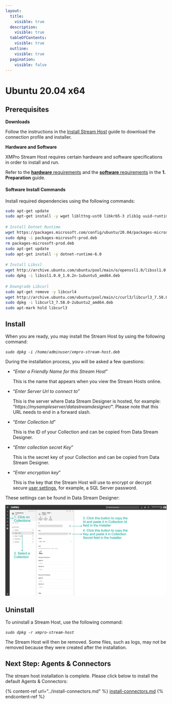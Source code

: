 ```yaml
---
layout:
  title:
    visible: true
  description:
    visible: true
  tableOfContents:
    visible: true
  outline:
    visible: true
  pagination:
    visible: false
---
```


# Ubuntu 20.04 x64

## Prerequisites

**Downloads**

Follow the instructions in the [Install Stream Host](./) guide to download the connection profile and installer.

**Hardware and Software**

XMPro Stream Host requires certain hardware and software specifications in order to install and run.

Refer to the [**hardware** requirements](../../../../installation/install.md#hardware-requirements) and the [**software** requirements](../../../../installation/install.md#software-requirements) in the **1. Preparation** guide.

#### **Software Install Commands**&#x20;

Install required dependencies using the following commands:

```bash
sudo apt-get update
sudo apt-get install -y wget liblttng-ust0 libkrb5-3 zlib1g uuid-runtime systemd 

# Install Dotnet Runtime
wget https://packages.microsoft.com/config/ubuntu/20.04/packages-microsoft-prod.deb -O packages-microsoft-prod.deb
sudo dpkg -i packages-microsoft-prod.deb
rm packages-microsoft-prod.deb
sudo apt-get update
sudo apt-get install -y dotnet-runtime-6.0

# Install Libssl
wget http://archive.ubuntu.com/ubuntu/pool/main/o/openssl1.0/libssl1.0.0_1.0.2n-1ubuntu5_amd64.deb
sudo dpkg -i libssl1.0.0_1.0.2n-1ubuntu5_amd64.deb

# Downgrade Libcurl
sudo apt-get remove -y libcurl4
wget http://archive.ubuntu.com/ubuntu/pool/main/c/curl3/libcurl3_7.58.0-2ubuntu2_amd64.deb
sudo dpkg -i libcurl3_7.58.0-2ubuntu2_amd64.deb
sudo apt-mark hold libcurl3


```

## Install

When you are ready, you may install the Stream Host by using the following command:

_`sudo dpkg -i /home/adminuser/xmpro-stream-host.deb`_

During the installation process, you will be asked a few questions:

*   “_Enter a Friendly Name for this Stream Host_”

    This is the name that appears when you view the Stream Hosts online.
*   “_Enter Server Url to connect to_”

    This is the server where Data Stream Designer is hosted, for example: “_https://mysampleserver/datastreamdesigner/_“. Please note that this URL needs to end in a forward slash.
*   “_Enter Collection Id_”

    This is the ID of your Collection and can be copied from Data Stream Designer.
*   “_Enter collection secret Key_”

    This is the secret key of your Collection and can be copied from Data Stream Designer.
*   “_Enter encryption key_”

    This is the key that the Stream Host will use to encrypt or decrypt secure [user settings](https://docs.xmpro.com/docs/data-stream-designer/concepts/agents/#agent-components), for example, a SQL Server password.

These settings can be found in Data Stream Designer:

![](<../../../.gitbook/assets/image (1489).png>)

## Uninstall

To uninstall a Stream Host, use the following command:

_`sudo dpkg -r xmpro-stream-host`_

The Stream Host will then be removed. Some files, such as logs, may not be removed because they were created after the installation.

## Next Step: Agents & Connectors

The stream host installation is complete. Please click below to install the default Agents & Connectors:

{% content-ref url="../install-connectors.md" %}
[install-connectors.md](../install-connectors.md)
{% endcontent-ref %}
